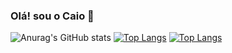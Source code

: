 ### Olá! sou o Caio 🤖
![Anurag's GitHub stats](https://github-readme-stats.vercel.app/api?username=Caio0-0&show_icons=true&theme=radical)
[![Top Langs](https://github-readme-stats.vercel.app/api/top-langs/?username=Caio0-0&hide_progress=true)](https://github.com/anuraghazra/github-readme-stats)
[![Top Langs](https://github-readme-stats.vercel.app/api/top-langs/?username=Caio0-0&langs_count=8)](https://github.com/anuraghazra/github-readme-stats)

